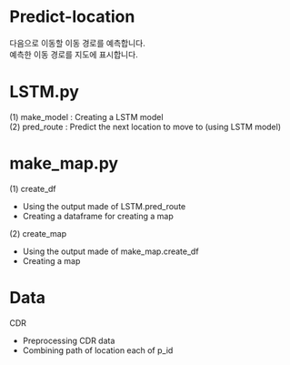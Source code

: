 # Predict-location
다음으로 이동할 이동 경로를 예측합니다. <br>
예측한 이동 경로를 지도에 표시합니다.

# LSTM.py
(1) make_model : Creating a LSTM model <br>
(2) pred_route : Predict the next location to move to (using LSTM model)

# make_map.py
(1) create_df 
- Using the output made of LSTM.pred_route
- Creating a dataframe for creating a map

(2) create_map
- Using the output made of make_map.create_df
- Creating a map

# Data
CDR
- Preprocessing CDR data
- Combining path of location each of p_id
